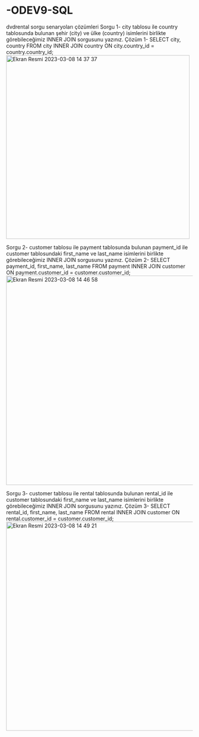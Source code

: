 # -ODEV9-SQL
dvdrental sorgu senaryoları çözümleri
Sorgu 1- city tablosu ile country tablosunda bulunan şehir (city) ve ülke (country) isimlerini birlikte görebileceğimiz INNER JOIN sorgusunu yazınız.
Çözüm 1- SELECT city, country FROM city
INNER JOIN country 
ON city.country_id = country.country_id;
<img width="495" alt="Ekran Resmi 2023-03-08 14 37 37" src="https://user-images.githubusercontent.com/116847744/223703964-b533131e-5331-448c-ae85-d386867d93cb.png">

Sorgu 2- customer tablosu ile payment tablosunda bulunan payment_id ile customer tablosundaki first_name ve last_name isimlerini birlikte görebileceğimiz INNER JOIN sorgusunu yazınız.
Çözüm 2- SELECT payment_id, first_name, last_name FROM payment
INNER JOIN customer
ON payment.customer_id = customer.customer_id;
<img width="564" alt="Ekran Resmi 2023-03-08 14 46 58" src="https://user-images.githubusercontent.com/116847744/223705444-153892b0-079c-4ea7-a0b1-e8bab790bff8.png">

Sorgu 3- customer tablosu ile rental tablosunda bulunan rental_id ile customer tablosundaki first_name ve last_name isimlerini birlikte görebileceğimiz INNER JOIN sorgusunu yazınız.
Çözüm 3- SELECT rental_id, first_name, last_name FROM rental
INNER JOIN customer
ON rental.customer_id = customer.customer_id;
<img width="563" alt="Ekran Resmi 2023-03-08 14 49 21" src="https://user-images.githubusercontent.com/116847744/223705890-89da23dc-9001-4afb-8495-e33085c78288.png">

